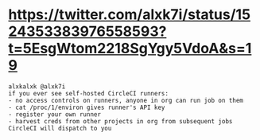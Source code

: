 # https://twitter.com/alxk7i/status/1524353383976558593?t=5EsgWtom2218SgYgy5VdoA&s=19
```
alxkalxk @alxk7i
if you ever see self-hosted CircleCI runners:
- no access controls on runners, anyone in org can run job on them
- cat /proc/1/environ gives runner's API key
- register your own runner
- harvest creds from other projects in org from subsequent jobs CircleCI will dispatch to you
```